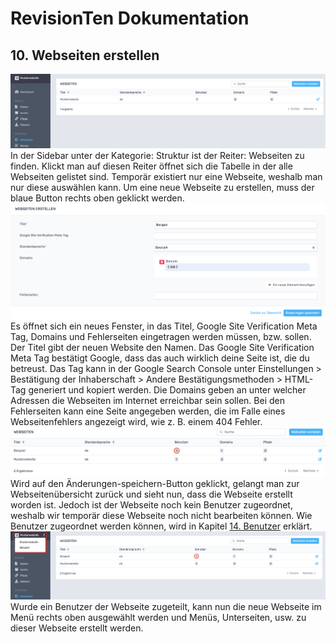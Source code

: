 # RevisionTen Dokumentation
## 10. Webseiten erstellen
![enter image description here](images/add-website.png)
In der Sidebar unter der Kategorie: Struktur ist der Reiter: Webseiten zu finden. Klickt man auf diesen Reiter öffnet
 sich die Tabelle in der alle Webseiten gelistet sind. Temporär existiert nur eine Webseite, weshalb man nur diese 
 auswählen kann. Um eine neue Webseite zu erstellen, muss der blaue Button rechts oben geklickt werden. 
![enter image description here](images/add-website-detail.png)
Es öffnet sich ein neues Fenster, in das Titel, Google Site Verification Meta Tag, Domains und Fehlerseiten 
eingetragen werden müssen, bzw. sollen.  Der Titel gibt der neuen Website den Namen. Das Google Site Verification 
Meta Tag bestätigt Google, dass das auch wirklich deine Seite ist, die du betreust. Das Tag kann in der Google 
Search Console unter Einstellungen > Bestätigung der Inhaberschaft > Andere Bestätigungsmethoden > HTML-Tag generiert
 und kopiert werden. Die Domains geben an unter welcher Adressen die Webseiten im Internet erreichbar sein sollen.
  Bei den Fehlerseiten kann eine Seite angegeben werden, die im Falle eines Webseitenfehlers angezeigt wird, wie 
  z. B. einem 404 Fehler.
![enter image description here](images/new-page.png)
Wird auf den Änderungen-speichern-Button geklickt, gelangt man zur Webseitenübersicht zurück und sieht nun,
 dass die Webseite erstellt worden ist. Jedoch ist der Webseite noch kein Benutzer zugeordnet, weshalb wir 
 temporär diese Webseite noch nicht bearbeiten können. Wie Benutzer  zugeordnet werden können, wird in 
 Kapitel [14. Benutzer](Benutzer.md) erklärt. 
![enter image description here](images/new-website-menu.png)
Wurde ein Benutzer der Webseite zugeteilt, kann nun die neue Webseite im Menü rechts oben ausgewählt werden 
und Menüs, Unterseiten, usw. zu dieser Webseite erstellt werden.
 